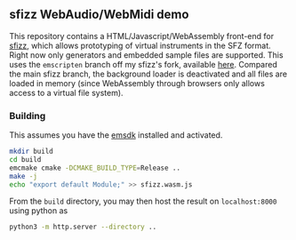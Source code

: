 ## sfizz WebAudio/WebMidi demo

This repository contains a HTML/Javascript/WebAssembly front-end for [sfizz](https://sfz.tools/sfizz), which allows prototyping of virtual instruments in the SFZ format.
Right now only generators and embedded sample files are supported. This uses the `emscripten` branch off my sfizz's fork, available [here](https://github.com/paulfd/sfizz/tree/emscripten).
Compared the main sfizz branch, the background loader is deactivated and all files are loaded in memory (since WebAssembly through browsers only allows access to a virtual file system).

### Building

This assumes you have the [emsdk](https://github.com/emscripten-core/emsdk) installed and activated.
```sh
mkdir build
cd build
emcmake cmake -DCMAKE_BUILD_TYPE=Release ..
make -j
echo "export default Module;" >> sfizz.wasm.js
```

From the `build` directory, you may then host the result on `localhost:8000` using python as
```sh
python3 -m http.server --directory ..
```
